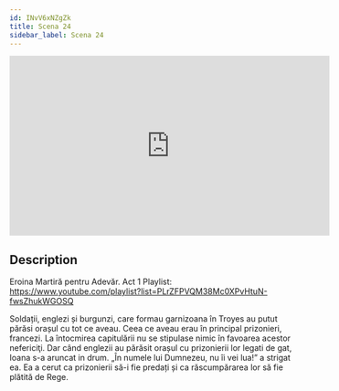 ```yaml
---
id: INvV6xNZgZk
title: Scena 24
sidebar_label: Scena 24
---
```


<iframe
  width="560"
  height="315"
  src="https://www.youtube.com/embed/INvV6xNZgZk"
  title="YouTube video player"
  frameborder="0"
  allow="accelerometer; autoplay; clipboard-write; encrypted-media; gyroscope; picture-in-picture; web-share"
  referrerpolicy="strict-origin-when-cross-origin"
  allowfullscreen
></iframe>

## Description

Eroina Martiră pentru Adevăr. Act 1 
Playlist: https://www.youtube.com/playlist?list=PLrZFPVQM38Mc0XPvHtuN-fwsZhukWGOSQ 

Soldații, englezi și burgunzi, care formau garnizoana în Troyes au putut părăsi orașul cu tot ce aveau. Ceea ce aveau erau în principal prizonieri, francezi. La întocmirea capitulării nu se stipulase nimic în favoarea acestor nefericiţi. Dar când englezii au părăsit orașul cu prizonierii lor legati de gat, Ioana s-a aruncat in drum.
„În numele lui Dumnezeu, nu îi vei lua!” a strigat ea.
Ea a cerut ca prizonierii să-i fie predați și ca răscumpărarea lor să fie plătită de Rege.
